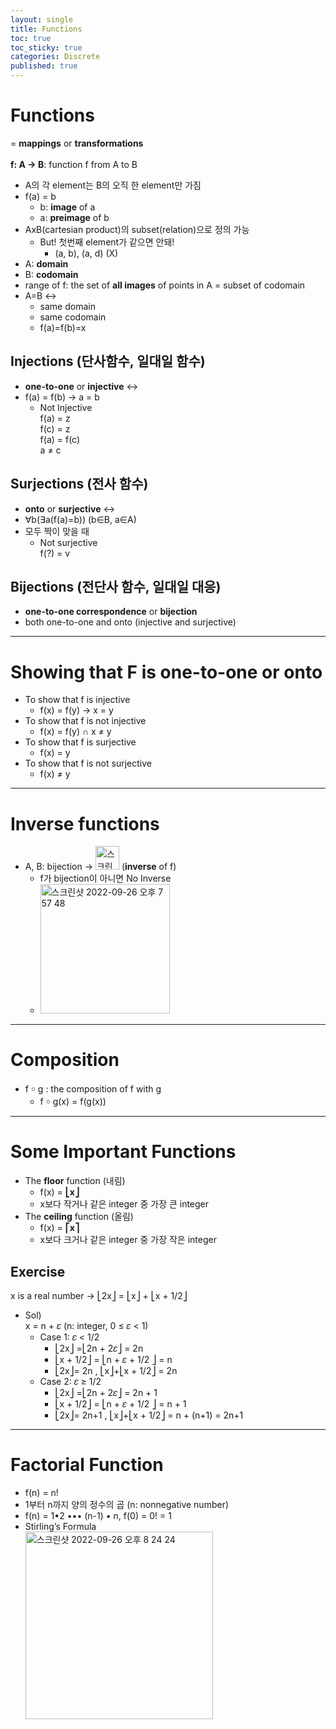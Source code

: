```yaml
---
layout: single
title: Functions
toc: true
toc_sticky: true
categories: Discrete
published: true
---
```


# Functions
= **mappings** or **transformations**<br/>
<br/>
**f: A → B**: function f from A to B
* A의 각 element는 B의 오직 한 element만 가짐
* f(a) = b
    * b: **image** of a
    * a: **preimage** of b
* AxB(cartesian product)의 subset(relation)으로 정의 가능
    * But! 첫번째 element가 같으면 안돼!
        * (a, b), (a, d) (X)
* A: **domain**
* B: **codomain**
* range of f: the set of **all images** of points in A = subset of codomain
* A=B ↔︎
    * same domain
    * same codomain
    * f(a)=f(b)=x


## Injections (단사함수, 일대일 함수)
* **one-to-one** or **injective** ↔︎
* f(a) = f(b) → a = b
    * Not Injective<br/>
      f(a) = z<br/>
      f(c) = z<br/>
      f(a) = f(c)<br/>
      a ≠ c

## Surjections (전사 함수)
* **onto** or **surjective** ↔︎
* ∀b(∃a(f(a)=b)) (b∈B, a∈A)
* 모두 짝이 맞을 때
    * Not surjective<br/>
      f(?) = v

## Bijections (전단사 함수, 일대일 대응)
* **one-to-one correspondence** or **bijection**
* both one-to-one and onto (injective and surjective)

----------

# Showing that F is one-to-one or onto
* To show that f is injective
    * f(x) = f(y) → x = y
* To show that f is not injective
    * f(x) = f(y) ∩ x ≠ y
* To show that f is surjective
    * f(x) = y 
* To show that f is not surjective
    * f(x) ≠ y

----------

# Inverse functions
* A, B: bijection →  <img width="38" alt="스크린샷 2022-09-26 오후 7 54 49" src="https://user-images.githubusercontent.com/63464299/192265280-3c677964-621e-48ec-8964-2e74ac5f67f7.png"> (**inverse** of f)
    * f가 bijection이 아니면 No Inverse
    * <img width="207" alt="스크린샷 2022-09-26 오후 7 57 48" src="https://user-images.githubusercontent.com/63464299/192265316-f8f54a34-d4fc-480c-97c8-2749a9987ac6.png">

----------

# Composition
* f ￮ g : the composition of f with g
    * f ￮ g(x) = f(g(x))

----------

# Some Important Functions
* The **floor** function (내림)
    * f(x) = **⎣x⎦**
    * x보다 작거나 같은 integer 중 가장 큰 integer
* The **ceiling** function (올림)
    * f(x) = **⎡x⎤**
    * x보다 크거나 같은 integer 중 가장 작은 integer
    
## Exercise
x is a real number → ⎣2x⎦ = ⎣x⎦ + ⎣x + 1/2⎦
* Sol)<br/>
  x =  n + 𝜀 (n: integer, 0 ≤ 𝜀 < 1)
    * Case 1: 𝜀 < 1/2
        * ⎣2x⎦ =⎣2n + 2𝜀⎦ = 2n
        * ⎣x + 1/2⎦ = ⎣n + 𝜀 + 1/2 ⎦ = n
        * ⎣2x⎦= 2n , ⎣x⎦+⎣x + 1/2⎦ = 2n
    * Case 2: 𝜀 ≥ 1/2
        * ⎣2x⎦ =⎣2n + 2𝜀⎦ = 2n + 1
        * ⎣x + 1/2⎦ = ⎣n + 𝜀 + 1/2 ⎦ = n + 1
        * ⎣2x⎦= 2n+1 , ⎣x⎦+⎣x + 1/2⎦ = n + (n+1) = 2n+1

----------

# Factorial Function
* f(n) = n!
* 1부터 n까지 양의 정수의 곱 (n: nonnegative number)
* f(n) = 1•2 ••• (n-1) • n, f(0) = 0! = 1
* Stirling’s Formula<br/>
  <img width="300" alt="스크린샷 2022-09-26 오후 8 24 24" src="https://user-images.githubusercontent.com/63464299/192265357-303a61c4-387f-4324-b857-7f9f7d8ff02d.png">
  
